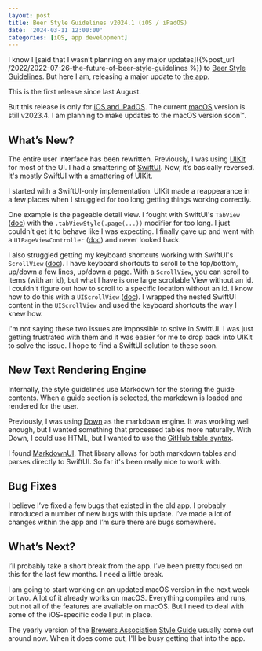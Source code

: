 ```yaml
---
layout: post
title: Beer Style Guidelines v2024.1 (iOS / iPadOS)
date: '2024-03-11 12:00:00'
categories: [iOS, app development]
---
```


I know I [said that I wasn’t planning on any major updates]({%post_url /2022/2022-07-26-the-future-of-beer-style-guidelines %}) to [Beer Style Guidelines](https://www.beerstyleguidelines.app). But here I am, releasing a major update to [the app](https://apps.apple.com/us/app/beer-style-guidelines/id998139111). 

This is the first release since last August. 

But this release is only for [iOS and iPadOS](https://apps.apple.com/us/app/beer-style-guidelines/id998139111). The current [macOS](https://apps.apple.com/us/app/beer-style-guidelines/id998139111) version is still v2023.4. I am planning to make updates to the macOS version soon™. 

## What’s New?

The entire user interface has been rewritten. Previously, I was using [UIKit](https://developer.apple.com/documentation/uikit) for most of the UI. I had a smattering of [SwiftUI](https://developer.apple.com/xcode/swiftui/). Now, it’s basically reversed. It's mostly SwiftUI with a smattering of UIKit.

I started with a SwiftUI-only implementation. UIKit made a reappearance in a few places when I struggled for too long getting things working correctly. 

One example is the pageable detail view. I fought with SwiftUI's `TabView` ([doc](https://developer.apple.com/documentation/swiftui/tabview)) with the `.tabViewStyle(.page(...))` modifier for too long. I just couldn’t get it to behave like I was expecting. I finally gave up and went with a `UIPageViewController` ([doc](https://developer.apple.com/documentation/uikit/uipageviewcontroller/)) and never looked back. 

I also struggled getting my keyboard shortcuts working with SwiftUI's `ScrollView` ([doc](https://developer.apple.com/documentation/swiftui/scrollview/)). I have keyboard shortcuts to scroll to the top/bottom, up/down a few lines, up/down a page. With a `ScrollView`, you can scroll to items (with an id), but what I have is one large scrollable View without an id. I couldn't figure out how to scroll to a specific location without an id.  I know how to do this with a `UIScrollView` ([doc](https://developer.apple.com/documentation/uikit/uiscrollview/)). I wrapped the nested SwiftUI content in the `UIScrollView` and used the keyboard shortcuts the way I knew how. 

I'm not saying these two issues are impossible to solve in SwiftUI. I was just getting frustrated with them and it was easier for me to drop back into UIKit to solve the issue. I hope to find a SwiftUI solution to these soon. 

## New Text Rendering Engine

Internally, the style guidelines use Markdown for the storing the guide contents. When a guide section is selected, the markdown is loaded and rendered for the user. 

Previously, I was using [Down](https://github.com/johnxnguyen/Down) as the markdown engine. It was working well enough, but I wanted something that processed tables more naturally. With Down, I could use HTML, but I wanted to use the [GitHub table syntax](https://docs.github.com/en/get-started/writing-on-github/working-with-advanced-formatting/organizing-information-with-tables#creating-a-table). 

I found [MarkdownUI](https://github.com/gonzalezreal/swift-markdown-ui). That library allows for both markdown tables and parses directly to SwiftUI. So far it's been really nice to work with. 

## Bug Fixes

I believe I’ve fixed a few bugs that existed in the old app. I probably introduced a number of new bugs with this update. I’ve made a lot of changes within the app and I’m sure there are bugs somewhere. 

## What’s Next?

I’ll probably take a short break from the app. I’ve been pretty focused on this for the last few months. I need a little break. 

I am going to start working on an updated macOS version in the next week or two. A lot of it already works on macOS. Everything compiles and runs, but not all of the features are available on macOS. But I need to deal with some of the iOS-specific code I put in place. 

The yearly version of the [Brewers Association](https://www.brewersassociation.org) [Style Guide](https://www.brewersassociation.org/edu/brewers-association-beer-style-guidelines/) usually come out around now. When it does come out, I'll be busy getting that into the app. 
